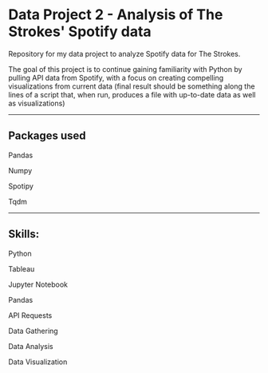 # Data Project 2 - Analysis of The Strokes' Spotify data

Repository for my data project to analyze Spotify data for The Strokes.

The goal of this project is to continue gaining familiarity with Python by pulling API data from Spotify, with a focus on creating compelling visualizations from current data (final result should be something along the lines of a script that, when run, produces a file with up-to-date data as well as visualizations)

--------------------

Packages used
--------------------

Pandas

Numpy

Spotipy

Tqdm

--------------------

Skills:
--------------------

Python

Tableau

Jupyter Notebook

Pandas

API Requests

Data Gathering

Data Analysis

Data Visualization

